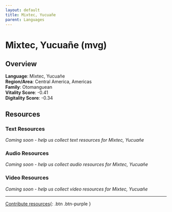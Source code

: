 ```yaml
---
layout: default
title: Mixtec, Yucuañe
parent: Languages
---
```


# Mixtec, Yucuañe (mvg)

## Overview

**Language**: Mixtec, Yucuañe  
**Region/Area**: Central America, Americas  
**Family**: Otomanguean  
**Vitality Score**: -0.41  
**Digitality Score**: -0.34  

## Resources

### Text Resources
*Coming soon - help us collect text resources for Mixtec, Yucuañe*

### Audio Resources
*Coming soon - help us collect audio resources for Mixtec, Yucuañe*

### Video Resources
*Coming soon - help us collect video resources for Mixtec, Yucuañe*

---

[Contribute resources](https://fairtrain.github.io/){: .btn .btn-purple }
